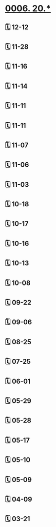 # [0006. 20.*](https://github.com/Tdahuyou/TNotes.footprints/tree/main/notes/0006.%2020.*)

## 🗓 12-12

<Footprints :times="[2020, 12, 12, 22, 23]">
  <template #text-area>
    <p>大意了啊。。。被锁工作室</p>
  </template>
  <template #image-list="{ openModal }">
    <img src="https://cdn.jsdelivr.net/gh/Tdahuyou/imgs@main/2025-02-16-13-55-56.png" @click="openModal(0)"/>
    <img src="https://cdn.jsdelivr.net/gh/Tdahuyou/imgs@main/2025-02-16-13-56-01.png" @click="openModal(1)"/>
  </template>
</Footprints>

## 🗓 11-28

<Footprints :times="[2020, 11, 28, 14, 51]">
  <template #text-area>
    <p>阿这。。。</p>
  </template>
  <template #image-list="{ openModal }">
    <img src="https://cdn.jsdelivr.net/gh/Tdahuyou/imgs@main/2025-02-16-13-56-10.png" @click="openModal(0)"/>
  </template>
</Footprints>

## 🗓 11-16

<Footprints :times="[2020, 11, 16, 21, 59]">
  <template #text-area>
    <p>老妈和老妹比赛画画</p>
    <p>老妈打电话给我</p>
    <p>妈：你猜哪张是晶晶画的</p>
    <p>我：那肯定是第一张嘛，她肯定画的比你好。。。然后我妈就飘了 🤦‍♂️🤦‍♂️🤦‍♂️ 妹呀，哥对不住你</p>
  </template>
  <template #image-list="{ openModal }">
    <img src="https://cdn.jsdelivr.net/gh/Tdahuyou/imgs@main/2025-02-16-13-56-19.png" @click="openModal(0)"/>
    <img src="https://cdn.jsdelivr.net/gh/Tdahuyou/imgs@main/2025-02-16-13-56-23.png" @click="openModal(1)"/>
    <img src="https://cdn.jsdelivr.net/gh/Tdahuyou/imgs@main/2025-02-16-13-56-28.png" @click="openModal(2)"/>
  </template>
</Footprints>

## 🗓 11-14

<Footprints :times="[2020, 11, 14, 20, 32]">
  <template #text-area>
    <p>鸟不拉屎的地儿这次是不是要。。</p>
    <p>🤩🤩🤩🤩🤩🤩</p>
    <p>钱库人，钱库魂，钱库都是人上人</p>
    <p><a href="https://mp.weixin.qq.com/s?__biz=Mzk0MDY2Nzg3Mw==&mid=2247682774&idx=2&sn=596a21e859b68d8b5145bf00791e4964&source=41#wechat_redirect" target="_blank">苍南这个镇，今后就是“城里”了！</a></p>
  </template>
</Footprints>

## 🗓 11-11

<Footprints :times="[2020, 11, 11, 16, 48]">
  <template #text-area>
    <p>寝室派人去开会</p>
    <p>小的去</p>
    <p>这时候运气就特别一点dei</p>
  </template>
  <template #image-list="{ openModal }">
    <img src="https://cdn.jsdelivr.net/gh/Tdahuyou/imgs@main/2025-02-16-14-10-04.png" @click="openModal(0)"/>
  </template>
</Footprints>

## 🗓 11-11

<Footprints :times="[2020, 11, 11, 11, 44]">
  <template #text-area>
    <p>快乐的一天</p>
    <p>大早上起来就收到了好朋友发来的节日祝福；</p>
    <p>万恶的资本主义再也不能剥削我这样囊中羞涩的大学生了；</p>
  </template>
</Footprints>

## 🗓 11-07

<Footprints :times="[2020, 11, 7, 9, 22]">
  <template #text-area>
    <p>学校也20了🦆 ， 那咋俩差不多大嘛。</p>
  </template>
  <template #image-list="{ openModal }">
    <img src="https://cdn.jsdelivr.net/gh/Tdahuyou/imgs@main/2025-02-16-14-10-13.png" @click="openModal(0)"/>
    <img src="https://cdn.jsdelivr.net/gh/Tdahuyou/imgs@main/2025-02-16-14-10-19.png" @click="openModal(1)"/>
  </template>
</Footprints>

## 🗓 11-06

<Footprints :times="[2020, 11, 6, 17, 27]">
  <template #text-area>
    <p>阳台打卡</p>
  </template>
  <template #image-list="{ openModal }">
    <img src="https://cdn.jsdelivr.net/gh/Tdahuyou/imgs@main/2025-02-16-14-10-25.png" @click="openModal(0)"/>
  </template>
</Footprints>

## 🗓 11-03

<Footprints :times="[2020, 11, 3, 22, 30]">
  <template #text-area>
    <p>一晚半本书</p>
    <p>我又叕开始了</p>
  </template>
</Footprints>

## 🗓 10-18

<Footprints :times="[2020, 10, 18, 22, 15]">
  <template #text-area>
    <p>---我就不码字了 copy一哈哈---</p>
    <p>好音乐要分享 大概是身边最cool的朋友了</p>
    <p>长大见，老朋友。</p>
    <p>---from: dl---</p>
    <p>你我各自攀登，有缘山顶再见。</p>
    <p>大朋友在网易云的第一首歌，支持一下哟 💓</p>
    <p>---from: sy---</p>
    <p>相遇即是缘。缘起缘灭，终究是一段情。我们摆脱不了离别的命运，但我希望是100年以后。</p>
    <p>好朋友在网易云的第一首歌，支持一下。</p>
    <p>---from: xj---</p>
    <p><a href="https://music.163.com/#/song/1488104636/?app_version=7.3.20/m/?thirdfrom=wx" target="_blank">长大见(Prod By 9ZI)</a></p>
  </template>
</Footprints>

## 🗓 10-17

<Footprints :times="[2020, 10, 17, 14, 51]">
  <template #text-area>
    <p>打卡打卡</p>
  </template>
  <template #image-list="{ openModal }">
    <img src="https://cdn.jsdelivr.net/gh/Tdahuyou/imgs@main/2025-02-16-14-12-11.png" @click="openModal(0)"/>
  </template>
</Footprints>

## 🗓 10-16

<Footprints :times="[2020, 10, 16, 8, 28]">
  <template #text-area>
    <p>大学上课篇：</p>
    <p>你去教室看直播</p>
    <p>我躺床上听录播</p>
  </template>
</Footprints>

## 🗓 10-13

<Footprints :times="[2020, 10, 13, 22, 19]">
  <template #text-area>
    <p>10来天没跑，晚上来冲了一圈。。。  结果🦵 抽筋了😭😭😭</p>
  </template>
  <template #image-list="{ openModal }">
    <img src="https://cdn.jsdelivr.net/gh/Tdahuyou/imgs@main/2025-02-16-14-12-21.png" @click="openModal(0)"/>
    <img src="https://cdn.jsdelivr.net/gh/Tdahuyou/imgs@main/2025-02-16-14-12-29.png" @click="openModal(1)"/>
  </template>
</Footprints>

## 🗓 10-08

<Footprints :times="[2020, 10, 8, 23, 5]">
  <template #text-area>
    <p>wu~wu~终于等到你。。。😭😭😭～～</p>
    <p>感谢室友黄大大的VIP助阵 🫡🫡</p>
  </template>
  <template #image-list="{ openModal }">
    <img src="https://cdn.jsdelivr.net/gh/Tdahuyou/imgs@main/2025-02-16-14-12-39.png" @click="openModal(0)"/>
  </template>
</Footprints>

## 🗓 09-22

<Footprints :times="[2020, 9, 22, 22, 27]">
  <template #text-area>
    <p>换来一身汗臭，不及时回宿舍洗澡，还跑到社团熏社友。。</p>
  </template>
  <template #image-list="{ openModal }">
    <img src="https://cdn.jsdelivr.net/gh/Tdahuyou/imgs@main/2025-02-16-14-12-49.png" @click="openModal(0)"/>
  </template>
</Footprints>

## 🗓 09-06

<Footprints :times="[2020, 9, 6, 12, 58]">
  <template #text-area>
    <p>返校前的最后一次聚餐。。。</p>
    <p>酒这东西真不会喝</p>
    <p>🏳️ 🏳️ 🏳️ 🏳️ 🏳️ </p>
    <p>告辞</p>
  </template>
  <template #image-list="{ openModal }">
    <img src="https://cdn.jsdelivr.net/gh/Tdahuyou/imgs@main/2025-02-16-14-13-04.png" @click="openModal(0)"/>
    <img src="https://cdn.jsdelivr.net/gh/Tdahuyou/imgs@main/2025-02-16-14-13-10.png" @click="openModal(1)"/>
    <img src="https://cdn.jsdelivr.net/gh/Tdahuyou/imgs@main/2025-02-16-14-13-14.png" @click="openModal(2)"/>
    <img src="https://cdn.jsdelivr.net/gh/Tdahuyou/imgs@main/2025-02-16-14-13-21.png" @click="openModal(3)"/>
    <img src="https://cdn.jsdelivr.net/gh/Tdahuyou/imgs@main/2025-02-16-14-13-26.png" @click="openModal(4)"/>
  </template>
</Footprints>

## 🗓 08-25

<Footprints :times="[2020, 8, 25, 17, 57]">
  <template #text-area>
    <p>家里蹲了大半年，终于。。。😭😭😭</p>
  </template>
  <template #image-list="{ openModal }">
    <img src="https://cdn.jsdelivr.net/gh/Tdahuyou/imgs@main/2025-02-16-14-13-37.png" @click="openModal(0)"/>
  </template>
</Footprints>

## 🗓 07-25

<Footprints :times="[2020, 7, 25, 18, 45]">
  <template #text-area>
    <p>打印。。。</p>
    <p>今儿体会了一块一张的霸道；</p>
    <p>才懂得校园两毛一张的可爱；</p>
    <p>更珍惜的是咋们社团的免费；</p>
  </template>
  <template #image-list="{ openModal }">
    <img src="https://cdn.jsdelivr.net/gh/Tdahuyou/imgs@main/2025-02-16-14-13-47.png" @click="openModal(0)"/>
  </template>
</Footprints>

## 🗓 06-01

<Footprints :times="[2020, 6, 1, 12, 35]">
  <template #text-area>
    <p>唯一保留下来的特点，除了头大，也没别的了 🤦‍♂️🤦‍♂️🤦‍♂️</p>
  </template>
  <template #image-list="{ openModal }">
    <img src="https://cdn.jsdelivr.net/gh/Tdahuyou/imgs@main/2025-02-16-14-13-54.png" @click="openModal(0)"/>
  </template>
</Footprints>

## 🗓 05-29

<Footprints :times="[2020, 5, 29, 12, 4]">
  <template #text-area>
    <p>伴随着课程的结束，学校的书也随之寄到了。。。</p>
  </template>
  <template #image-list="{ openModal }">
    <img src="https://cdn.jsdelivr.net/gh/Tdahuyou/imgs@main/2025-02-16-14-14-06.png" @click="openModal(0)"/>
  </template>
</Footprints>

## 🗓 05-28

<Footprints :times="[2020, 5, 28, 9, 43]">
  <template #text-area>
    <p>记录一哈，大二上学期。。。</p>
    <p>有那么一段时间，在图书馆自习室是有🐶 🐶 🐶 伴学der！！！</p>
    <p>担任了一个学期的助教，确认过眼神后，发现教比学难太多啦，所以决定本学期不在误人子弟了</p>
    <p>晚饭想啥时候吃就啥时候吃，差不多10点左右，饿极了，那吃起来是真)香</p>
    <p>19年的最后几秒钟，干了代替江小白（不小心提前喝完了）的快乐水</p>
    <p>寝室里离校der最后一位靓仔，好像忘记关好阳台的门窗啦，室友们又可以买新鞋，新衣服啦</p>
    <p>生平第一次被偷拍，然后这个逼装了半年😳😳😳</p>
    <p>。。。写信、进了喜欢的社团等等</p>
  </template>
  <template #image-list="{ openModal }">
    <img src="https://cdn.jsdelivr.net/gh/Tdahuyou/imgs@main/2025-02-16-14-14-14.png" @click="openModal(0)"/>
    <img src="https://cdn.jsdelivr.net/gh/Tdahuyou/imgs@main/2025-02-16-14-14-21.png" @click="openModal(1)"/>
    <img src="https://cdn.jsdelivr.net/gh/Tdahuyou/imgs@main/2025-02-16-14-14-26.png" @click="openModal(2)"/>
    <img src="https://cdn.jsdelivr.net/gh/Tdahuyou/imgs@main/2025-02-16-14-14-31.png" @click="openModal(3)"/>
    <img src="https://cdn.jsdelivr.net/gh/Tdahuyou/imgs@main/2025-02-16-14-14-37.png" @click="openModal(4)"/>
    <img src="https://cdn.jsdelivr.net/gh/Tdahuyou/imgs@main/2025-02-16-14-14-42.png" @click="openModal(5)"/>
    <img src="https://cdn.jsdelivr.net/gh/Tdahuyou/imgs@main/2025-02-16-14-14-48.png" @click="openModal(6)"/>
    <img src="https://cdn.jsdelivr.net/gh/Tdahuyou/imgs@main/2025-02-16-14-14-52.png" @click="openModal(7)"/>
    <img src="https://cdn.jsdelivr.net/gh/Tdahuyou/imgs@main/2025-02-16-14-14-57.png" @click="openModal(8)"/>
  </template>
</Footprints>

## 🗓 05-17

<Footprints :times="[2020, 5, 17, 19, 29]">
  <template #text-area>
    <p>好惨。。。</p>
    <p>今儿去理发</p>
    <p>不巧，师傅第一刀下重了</p>
    <p>结果理成了平头。。。</p>
    <hr />
    <p>这家店 👋👋👋</p>
  </template>
</Footprints>

## 🗓 05-10

<Footprints :times="[2020, 5, 10, 13, 29]">
  <template #text-area>
    <p>全全奉上 😄</p>
  </template>
  <template #image-list="{ openModal }">
    <img src="https://cdn.jsdelivr.net/gh/Tdahuyou/imgs@main/2025-02-16-14-15-09.png" @click="openModal(0)"/>
    <img src="https://cdn.jsdelivr.net/gh/Tdahuyou/imgs@main/2025-02-16-14-15-16.png" @click="openModal(1)"/>
  </template>
</Footprints>

## 🗓 05-09

<Footprints :times="[2020, 5, 9, 18, 14]">
  <template #text-area>
    <p>这对本就不富裕的生活来说，无疑是雪中送炭。。。</p>
  </template>
  <template #image-list="{ openModal }">
    <img src="https://cdn.jsdelivr.net/gh/Tdahuyou/imgs@main/2025-02-16-14-15-40.png" @click="openModal(0)"/>
  </template>
</Footprints>

## 🗓 04-09

<Footprints :times="[2020, 4, 9, 0, 24]">
  <template #text-area>
    <p>刷了夕阳，翻围墙。。。俺那脱了拖鞋的jio是真显眼</p>
  </template>
  <template #image-list="{ openModal }">
    <img src="https://cdn.jsdelivr.net/gh/Tdahuyou/imgs@main/2025-02-16-14-15-48.png" @click="openModal(0)"/>
    <img src="https://cdn.jsdelivr.net/gh/Tdahuyou/imgs@main/2025-02-16-14-15-52.png" @click="openModal(1)"/>
    <img src="https://cdn.jsdelivr.net/gh/Tdahuyou/imgs@main/2025-02-16-14-15-58.png" @click="openModal(2)"/>
    <img src="https://cdn.jsdelivr.net/gh/Tdahuyou/imgs@main/2025-02-16-14-16-03.png" @click="openModal(3)"/>
  </template>
</Footprints>

## 🗓 03-21

<Footprints :times="[2020, 3, 21, 23, 31]">
  <template #text-area>
    <p>云台山</p>
  </template>
  <template #image-list="{ openModal }">
    <img src="https://cdn.jsdelivr.net/gh/Tdahuyou/imgs@main/2025-02-16-14-16-13.png" @click="openModal(0)"/>
  </template>
</Footprints>
